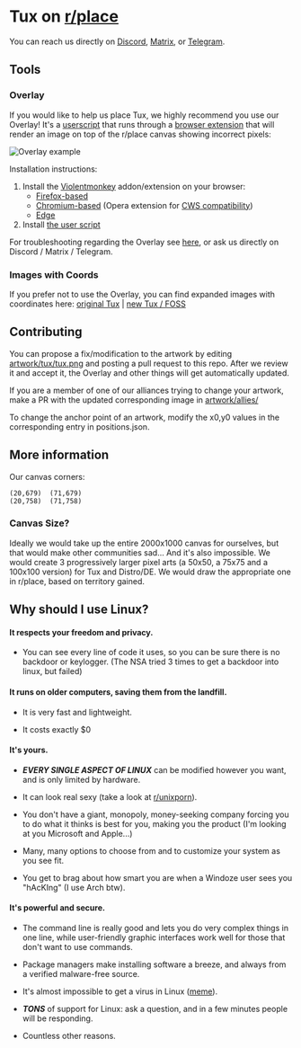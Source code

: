 # Tux on [r/place](https://www.reddit.com/r/place/?cx=36&cy=736&px=12)

You can reach us directly on [Discord](https://discord.gg/cYB7GjWNp8), [Matrix](https://matrix.to/#/#placetux:matrix.org), or [Telegram](https://t.me/+ykZ9LXrdFJZkNzRh).

## Tools

### Overlay

If you would like to help us place Tux, we highly recommend you use our Overlay! It's a [userscript](https://wikipedia.org/wiki/Userscript) that runs through a [browser extension](https://en.wikipedia.org/wiki/Browser_extension) that will render an image on top of the r/place canvas showing incorrect pixels:

![Overlay example](https://raw.githubusercontent.com/r-PlaceTux/place_tux/main/overlay/example.png)

Installation instructions:

1. Install the [Violentmonkey](https://violentmonkey.github.io/) addon/extension on your browser:
    - [Firefox-based](https://addons.mozilla.org/addon/violentmonkey)
    - [Chromium-based](https://chrome.google.com/webstore/detail/jinjaccalgkegednnccohejagnlnfdag) (Opera extension for [CWS compatibility](https://addons.opera.com/extensions/details/install-chrome-extensions/))
    - [Edge](https://microsoftedge.microsoft.com/addons/detail/violentmonkey/eeagobfjdenkkddmbclomhiblgggliao)
3. Install [the user script](https://r-placetux.github.io/place_tux/userscript.user.js)

For troubleshooting regarding the Overlay see [here](https://github.com/r-PlaceTux/place_tux/tree/main/overlay), or ask us directly on Discord / Matrix / Telegram.

### Images with Coords

If you prefer not to use the Overlay, you can find expanded images with coordinates here: [original Tux](https://r-placetux.github.io/place_tux/tux_coords.png) | [new Tux / FOSS](https://r-placetux.github.io/place_tux/foss_coords.png)

## Contributing

You can propose a fix/modification to the artwork by editing [artwork/tux/tux.png](https://github.com/r-PlaceTux/place_tux/blob/main/artwork/tux/tux.png) and posting a pull request to this repo. After we review it and accept it, the Overlay and other things will get automatically updated.

If you are a member of one of our alliances trying to change your artwork, make a PR with the updated corresponding image in [artwork/allies/](https://github.com/r-PlaceTux/place_tux/tree/main/artwork/allies)

To change the anchor point of an artwork, modify the x0,y0 values in the corresponding entry in positions.json.

## More information

Our canvas corners:

```
(20,679)  (71,679)
(20,758)  (71,758)
```
### Canvas Size?

Ideally we would take up the entire 2000x1000 canvas for ourselves, but that would make other communities sad... And it's also impossible. We would create 3 progressively larger pixel arts (a 50x50, a 75x75 and a 100x100 version) for Tux and Distro/DE. We would draw the appropriate one in r/place, based on territory gained.

## Why should I use Linux?

#### It respects your freedom and privacy.

- You can see every line of code it uses, so you can be sure there is no backdoor or keylogger. (The NSA tried 3 times to get a backdoor into linux, but failed)

#### It runs on older computers, saving them from the landfill.

- It is very fast and lightweight.

- It costs exactly $0

#### It's yours.

- **_EVERY SINGLE ASPECT OF LINUX_** can be modified however you want, and is only limited by hardware.

- It can look real sexy (take a look at [r/unixporn](https://reddit.com/r/unixporn/)).

- You don't have a giant, monopoly, money-seeking company forcing you to do what it thinks is best for you, making you the product (I'm looking at you Microsoft and Apple...)

- Many, many options to choose from and to customize your system as you see fit.

- You get to brag about how smart you are when a Windoze user sees you "hAcKIng" (I use Arch btw).

#### It's powerful and secure.

- The command line is really good and lets you do very complex things in one line, while user-friendly graphic interfaces work well for those that don't want to use commands.

- Package managers make installing software a breeze, and always from a verified malware-free source.

- It's almost impossible to get a virus in Linux ([meme](https://twitter.com/pr0grammerhum0r/status/1252341297479741442)).

- **_TONS_** of support for Linux: ask a question, and in a few minutes people will be responding.

- Countless other reasons.
